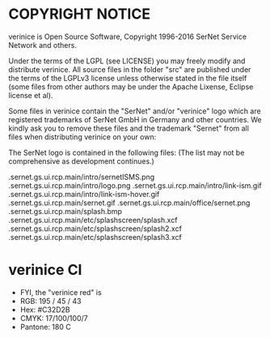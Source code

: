 COPYRIGHT NOTICE
================

verinice is Open Source Software, Copyright 1996-2016 SerNet Service
Network and others.

Under the terms of the LGPL (see LICENSE) you may freely modify
and distribute verinice.  All source files in the folder "src" are
published under the terms of the LGPLv3 license unless otherwise
stated in the file itself (some files from other authors may be under
the Apache Lixense, Eclipse license et al).

Some files in verinice contain the "SerNet" and/or "verinice" logo
which are registered trademarks of SerNet GmbH in Germany and other
countries. We kindly ask you to remove these files and the trademark
"Sernet" from all files when distributing verinice on your own:

The SerNet logo is contained in the following files: (The list may not
be comprehensive as development continues.)

.sernet.gs.ui.rcp.main/intro/sernetISMS.png
.sernet.gs.ui.rcp.main/intro/logo.png
.sernet.gs.ui.rcp.main/intro/link-ism.gif
.sernet.gs.ui.rcp.main/intro/link-ism-hover.gif
.sernet.gs.ui.rcp.main/sernet.gif
.sernet.gs.ui.rcp.main/office/sernet.png
.sernet.gs.ui.rcp.main/splash.bmp
.sernet.gs.ui.rcp.main/etc/splashscreen/splash.xcf
.sernet.gs.ui.rcp.main/etc/splashscreen/splash2.xcf
.sernet.gs.ui.rcp.main/etc/splashscreen/splash3.xcf


verinice CI
===========

- FYI, the "verinice red" is
- RGB: 195 / 45 / 43
- Hex: #C32D2B
- CMYK: 17/100/100/7
- Pantone: 180 C
